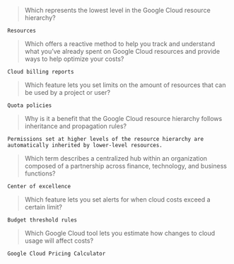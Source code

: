 > Which represents the lowest level in the Google Cloud resource hierarchy?
```
Resources
```

> Which offers a reactive method to help you track and understand what you’ve already spent on Google Cloud resources and provide ways to help optimize your costs?
```
Cloud billing reports
```

> Which feature lets you set limits on the amount of resources that can be used by a project or user?
```
Quota policies
```

> Why is it a benefit that the Google Cloud resource hierarchy follows inheritance and propagation rules?
```
Permissions set at higher levels of the resource hierarchy are automatically inherited by lower-level resources.
```

> Which term describes a centralized hub within an organization composed of a partnership across finance, technology, and business functions?
```
Center of excellence
```

> Which feature lets you set alerts for when cloud costs exceed a certain limit?
```
Budget threshold rules
```

> Which Google Cloud tool lets you estimate how changes to cloud usage will affect costs?
```
Google Cloud Pricing Calculator
```
